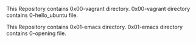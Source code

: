 This Repository contains 0x00-vagrant directory.
0x00-vagrant directory contains 0-hello_ubuntu file.

This Repository contains 0x01-emacs directory.
0x01-emacs directory contains 0-opening file.
